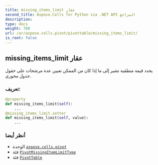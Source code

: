 ```yaml
---
title: missing_items_limit عقار
second_title: Aspose.Cells for Python via .NET API المراجع
description:
type: docs
weight: 760
url: /ar/aspose.cells.pivot/pivottable/missing_items_limit/
is_root: false
---
```

##  missing_items_limit عقار

يحدد قيمة منطقية تشير إلى ما إذا كان من الممكن تعيين عدة مرشحات على حقول جدول محوري.
###  تعريف:
```python
@property
def missing_items_limit(self):
    ...
@missing_items_limit.setter
def missing_items_limit(self, value):
    ...
```

###  أنظر أيضا
* الوحدة [`aspose.cells.pivot`](../../)
* فئة [`PivotMissingItemLimitType`](/cells/python-net/ar/aspose.cells.pivot/pivotmissingitemlimittype)
* فئة [`PivotTable`](/cells/python-net/ar/aspose.cells.pivot/pivottable)
